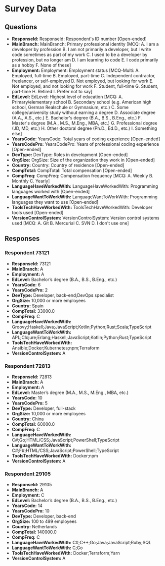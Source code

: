 # Survey Data

## Questions

- **ResponseId:** ResponseId: Respondent's ID number [Open-ended]
- **MainBranch:** MainBranch: Primary professional identity [MCQ: A. I am a developer by profession B. I am not primarily a developer, but I write code sometimes as part of my work C. I used to be a developer by profession, but no longer am D. I am learning to code E. I code primarily as a hobby F. None of these]
- **Employment:** Employment: Employment status [MCQ-Multi: A. Employed, full-time B. Employed, part-time C. Independent contractor, freelancer, or self-employed D. Not employed, but looking for work E. Not employed, and not looking for work F. Student, full-time G. Student, part-time H. Retired I. Prefer not to say]
- **EdLevel:** EdLevel: Highest level of education [MCQ: A. Primary/elementary school B. Secondary school (e.g. American high school, German Realschule or Gymnasium, etc.) C. Some college/university study without earning a degree D. Associate degree (A.A., A.S., etc.) E. Bachelor's degree (B.A., B.S., B.Eng., etc.) F. Master's degree (M.A., M.S., M.Eng., MBA, etc.) G. Professional degree (JD, MD, etc.) H. Other doctoral degree (Ph.D., Ed.D., etc.) I. Something else]
- **YearsCode:** YearsCode: Total years of coding experience [Open-ended]
- **YearsCodePro:** YearsCodePro: Years of professional coding experience [Open-ended]
- **DevType:** DevType: Roles in development [Open-ended]
- **OrgSize:** OrgSize: Size of the organization they work in [Open-ended]
- **Country:** Country: Country of residence [Open-ended]
- **CompTotal:** CompTotal: Total compensation [Open-ended]
- **CompFreq:** CompFreq: Compensation frequency [MCQ: A. Weekly B. Monthly C. Yearly]
- **LanguageHaveWorkedWith:** LanguageHaveWorkedWith: Programming languages worked with [Open-ended]
- **LanguageWantToWorkWith:** LanguageWantToWorkWith: Programming languages they want to use [Open-ended]
- **ToolsTechHaveWorkedWith:** ToolsTechHaveWorkedWith: Developer tools used [Open-ended]
- **VersionControlSystem:** VersionControlSystem: Version control systems used [MCQ: A. Git B. Mercurial C. SVN D. I don't use one]

## Responses

### Respondent 73121

- **ResponseId:** 73121
- **MainBranch:** A
- **Employment:** A
- **EdLevel:** Bachelor’s degree (B.A., B.S., B.Eng., etc.)
- **YearsCode:** 6
- **YearsCodePro:** 2
- **DevType:** Developer, back-end;DevOps specialist
- **OrgSize:** 10,000 or more employees
- **Country:** Spain
- **CompTotal:** 33000.0
- **CompFreq:** C
- **LanguageHaveWorkedWith:** Groovy;Haskell;Java;JavaScript;Kotlin;Python;Rust;Scala;TypeScript
- **LanguageWantToWorkWith:** APL;Clojure;Erlang;Haskell;JavaScript;Kotlin;Python;Rust;TypeScript
- **ToolsTechHaveWorkedWith:** Ansible;Docker;Kubernetes;npm;Terraform
- **VersionControlSystem:** A

### Respondent 72813

- **ResponseId:** 72813
- **MainBranch:** A
- **Employment:** A
- **EdLevel:** Master’s degree (M.A., M.S., M.Eng., MBA, etc.)
- **YearsCode:** 10
- **YearsCodePro:** 5
- **DevType:** Developer, full-stack
- **OrgSize:** 10,000 or more employees
- **Country:** China
- **CompTotal:** 60000.0
- **CompFreq:** C
- **LanguageHaveWorkedWith:** C#;Go;HTML/CSS;JavaScript;PowerShell;TypeScript
- **LanguageWantToWorkWith:** C#;F#;HTML/CSS;JavaScript;PowerShell;TypeScript
- **ToolsTechHaveWorkedWith:** Docker;npm
- **VersionControlSystem:** A

### Respondent 29105

- **ResponseId:** 29105
- **MainBranch:** A
- **Employment:** C
- **EdLevel:** Bachelor’s degree (B.A., B.S., B.Eng., etc.)
- **YearsCode:** 14
- **YearsCodePro:** 10
- **DevType:** Developer, back-end
- **OrgSize:** 100 to 499 employees
- **Country:** Netherlands
- **CompTotal:** 140000.0
- **CompFreq:** C
- **LanguageHaveWorkedWith:** C#;C++;Go;Java;JavaScript;Ruby;SQL
- **LanguageWantToWorkWith:** C;Go
- **ToolsTechHaveWorkedWith:** Docker;Terraform;Yarn
- **VersionControlSystem:** A
